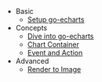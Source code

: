 - Basic
    - [Setup go-echarts](en-us/)
- Concepts
    - [Dive into go-echarts](en-us/dive-into)
    - [Chart Container](en-us/chart-container)
    - [Event and Action](en-us/event-and-action)
- Advanced
    - [Render to Image](en-us/render-to-image)

<!--
TODO:
    - [Chart Options](en-us/chart-options)
- Examples
- Ecosystems
- Showcases
- Release
    - [Version Control](en-us/version-contrl)
    - [Releases](en-us/release)
-->
